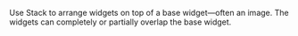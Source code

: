 Use Stack to arrange widgets on top of a base
widget—often an image. The widgets can completely
or partially overlap the base widget.
